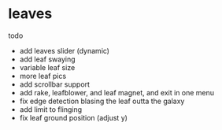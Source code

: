 # leaves
todo
- add leaves slider (dynamic)
- add leaf swaying
- variable leaf size
- more leaf pics
- add scrollbar support
- add rake, leafblower, and leaf magnet, and exit in one menu
- fix edge detection blasing the leaf outta the galaxy
- add limit to flinging
- fix leaf ground position (adjust y)